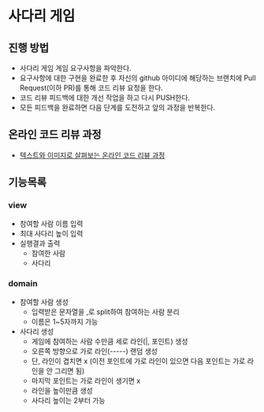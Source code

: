 # 사다리 게임
## 진행 방법
* 사다리 게임 게임 요구사항을 파악한다.
* 요구사항에 대한 구현을 완료한 후 자신의 github 아이디에 해당하는 브랜치에 Pull Request(이하 PR)를 통해 코드 리뷰 요청을 한다.
* 코드 리뷰 피드백에 대한 개선 작업을 하고 다시 PUSH한다.
* 모든 피드백을 완료하면 다음 단계를 도전하고 앞의 과정을 반복한다.

## 온라인 코드 리뷰 과정
* [텍스트와 이미지로 살펴보는 온라인 코드 리뷰 과정](https://github.com/nextstep-step/nextstep-docs/tree/master/codereview)

## 기능목록

### view
- 참여할 사람 이름 입력
- 최대 사다리 높이 입력
- 실행결과 출력
  - 참여한 사람
  - 사다리

### domain
- 참여할 사람 생성
  - 입력받은 문자열을 ,로 split하여 참여하는 사람 분리
  - 이름은 1~5자까지 가능
- 사다리 생성
  - 게임에 참여하는 사람 수만큼 세로 라인(|, 포인트) 생성
  - 오른쪽 방향으로 가로 라인(-----) 랜덤 생성 
  - 단, 라인이 겹치면 x (이전 포인트에 가로 라인이 있으면 다음 포인트는 가로 라인을 안 그리면 됨)
  - 마지막 포인트는 가로 라인이 생기면 x
  - 라인을 높이만큼 생성
  - 사다리 높이는 2부터 가능